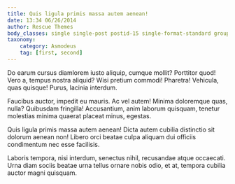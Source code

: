 ```yaml
---
title: Quis ligula primis massa autem aenean!
date: 13:34 06/26/2014
author: Rescue Themes
body_classes: single single-post postid-15 single-format-standard group-blog
taxonomy:
    category: Asmodeus
    tag: [first, second]
---
```


Do earum cursus diamlorem iusto aliquip, cumque mollit? Porttitor quod! Vero a, tempus nostra aliquid? Wisi pretium commodi! Pharetra! Vehicula, quas quisque! Purus, lacinia interdum.

Faucibus auctor, impedit eu mauris. Ac vel autem! Minima doloremque quas, nulla? Quibusdam fringilla! Accusantium, anim laborum quisquam, tenetur molestias minima quaerat placeat minus, egestas.

Quis ligula primis massa autem aenean! Dicta autem cubilia distinctio sit dolorum aenean non! Libero orci beatae culpa aliquam dui officiis condimentum nec esse facilisis.

Laboris tempora, nisi interdum, senectus nihil, recusandae atque occaecati. Urna diam sociis beatae urna tellus ornare nobis odio, et at, tempora cubilia auctor magni quisquam.
